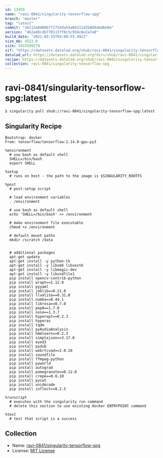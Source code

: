 ```yaml
---
id: 13459
name: "ravi-0841/singularity-tensorflow-spg"
branch: "master"
tag: "latest"
commit: "16112a0480b7f172dda54a04211d2b869abd6e8e"
version: "4b2ad6cdb7701137f8c5c934c6e2a7a0"
build_date: "2021-03-25T04:00:55.492Z"
size_mb: 4522.0
size: 2433589279
sif: "https://datasets.datalad.org/shub/ravi-0841/singularity-tensorflow-spg/latest/2021-03-25-16112a04-4b2ad6cd/4b2ad6cdb7701137f8c5c934c6e2a7a0.sif"
datalad_url: https://datasets.datalad.org?dir=/shub/ravi-0841/singularity-tensorflow-spg/latest/2021-03-25-16112a04-4b2ad6cd/
recipe: https://datasets.datalad.org/shub/ravi-0841/singularity-tensorflow-spg/latest/2021-03-25-16112a04-4b2ad6cd/Singularity
collection: ravi-0841/singularity-tensorflow-spg
---
```


# ravi-0841/singularity-tensorflow-spg:latest

```bash
$ singularity pull shub://ravi-0841/singularity-tensorflow-spg:latest
```

## Singularity Recipe

```singularity
Bootstrap: docker
From: tensorflow/tensorflow:1.14.0-gpu-py3

%environment
  # use bash as default shell
  SHELL=/bin/bash
  export SHELL

%setup
  # runs on host - the path to the image is $SINGULARITY_ROOTFS

%post
  # post-setup script

  # load environment variables
  . /environment

  # use bash as default shell
  echo 'SHELL=/bin/bash' >> /environment

  # make environment file executable
  chmod +x /environment

  # default mount paths
  mkdir /scratch /data 


  # additional packages
  apt-get update
  apt-get install -y python-tk
  apt-get install -y libsm6 libxext6
  apt-get install -y libmagic-dev
  apt-get install -y libsndfile1
  pip install opencv-contrib-python
  pip install wrapt==1.12.0
  pip install pyyaml
  pip install joblib==0.11.0
  pip install llvmlite==0.31.0
  pip install numba==0.44.1
  pip install librosa==0.7.0
  pip install pep8==1.7.0
  pip install nose==1.3.7
  pip install hyperopt==0.2.3
  pip install hyperas
  pip install tqdm
  pip install pyAudioAnalysis
  pip install hmmlearn==0.2.3
  pip install simplejson==3.17.0
  pip install eyed3
  pip install pydub
  pip install webrtcvad==2.0.10
  pip install soundfile
  pip install ffmpeg-python
  pip install pyworld
  pip install autograd
  pip install pomegranate==0.12.0
  pip install crepe==0.0.10
  pip install pycwt
  pip install unidecode
  pip install inflect==0.2.5

%runscript
  # executes with the singularity run command
  # delete this section to use existing docker ENTRYPOINT command

%test
  # test that script is a success
```

## Collection

 - Name: [ravi-0841/singularity-tensorflow-spg](https://github.com/ravi-0841/singularity-tensorflow-spg)
 - License: [MIT License](https://api.github.com/licenses/mit)

